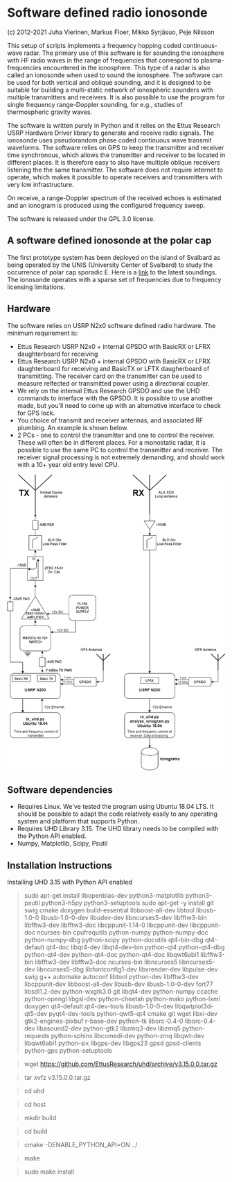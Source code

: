 # Software defined radio ionosonde 

(c) 2012-2021 Juha Vierinen, Markus Floer, Mikko Syrjäsuo, Peje Nilsson

This setup of scripts implements a frequency hopping coded continuous-wave radar. The primary use of this software is for sounding the ionosphere with HF radio waves in the range of frequencies that correspond to plasma-frequencies encountered in the ionosphere. This type of a radar is also called an ionosonde when used to sound the ionosphere. The software can be used for both vertical and oblique sounding, and it is designed to be suitable for building a multi-static network of ionospheric sounders with multiple transmitters and receivers. It is also possible to use the program for single frequency range-Doppler sounding, for e.g., studies of thermospheric gravity waves. 

The software is written purely in Python and it relies on the Ettus Research USRP Hardware Driver library to generate and receive radio signals. The ionosonde uses pseudorandom phase coded continuous wave transmit waveforms. The software relies on GPS to keep the transmitter and receiver time synchronous, which allows the transmitter and receiver to be located in different places. It is therefore easy to also have multiple oblique receivers listening the the same transmitter. The software does not require internet to operate, which makes it possible to operate receivers and transmitters with very low infrastructure. 

On receive, a range-Doppler spectrum of the received echoes is estimated and an ionogram is produced using the configured frequency sweep. 

The software is released under the GPL 3.0 license. 

## A software defined ionosonde at the polar cap

The first prototype system has been deployed on the island of Svalbard as being operated by the UNIS (University Center of Svalbard) to study the occurrence of polar cap sporadic E. Here is a <a href="http://kho.unis.no/Ionosonde/">link</a> to the latest soundings. The ionosonde operates with a sparse set of frequencies due to frequency licensing limitations. 

## Hardware

The software relies on USRP N2x0 software defined radio hardware. The minimum requirement is:
- Ettus Research USRP N2x0 + internal GPSDO with BasicRX or LFRX daughterboard for receiving
- Ettus Research USRP N2x0 + internal GPSDO with BasicRX or LFRX daughterboard for receiving and BasicTX or LFTX daugherboard of transmitting. The receiver card on the transmitter can be used to measure relfected or transmitted power using a directional coupler.
- We rely on the internal Ettus Research GPSDO and use the UHD commands to interface with the GPSDO. It is possible to use another made, but you'll need to come up with an alternative interface to check for GPS lock.
- You choice of transmit and receiver antennas, and associated RF plumbing. An example is shown below.
- 2 PCs - one to control the transmitter and one to control the receiver. These will often be in different places. For a monostatic radar, it is possible to use the same PC to control the transmitter and receiver. The receiver signal processing is not extremely demanding, and should work with a 10+ year old entry level CPU.  

![Example implementation](figures/rf_block_diagram.png)

## Software dependencies

- Requires Linux. We've tested the program using Ubuntu 18.04 LTS. It should be possible to adapt the code relatively easily to any operating system and platform that supports Python.  
- Requires UHD Library 3.15. The UHD library needs to be compiled with the Python API enabled. 
- Numpy, Matplotlib, Scipy, Psutil

## Installation Instructions

Installing UHD 3.15 with Python API enabled

> sudo apt-get install libopenblas-dev python3-matplotlib python3-psutil python3-h5py python3-setuptools
> sudo apt-get -y install git swig cmake doxygen build-essential libboost-all-dev libtool libusb-1.0-0 libusb-1.0-0-dev libudev-dev libncurses5-dev libfftw3-bin libfftw3-dev libfftw3-doc libcppunit-1.14-0 libcppunit-dev libcppunit-doc ncurses-bin cpufrequtils python-numpy python-numpy-doc python-numpy-dbg python-scipy python-docutils qt4-bin-dbg qt4-default qt4-doc libqt4-dev libqt4-dev-bin python-qt4 python-qt4-dbg python-qt4-dev python-qt4-doc python-qt4-doc libqwt6abi1 libfftw3-bin libfftw3-dev libfftw3-doc ncurses-bin libncurses5 libncurses5-dev libncurses5-dbg libfontconfig1-dev libxrender-dev libpulse-dev swig g++ automake autoconf libtool python-dev libfftw3-dev libcppunit-dev libboost-all-dev libusb-dev libusb-1.0-0-dev fort77 libsdl1.2-dev python-wxgtk3.0 git libqt4-dev python-numpy ccache python-opengl libgsl-dev python-cheetah python-mako python-lxml doxygen qt4-default qt4-dev-tools libusb-1.0-0-dev libqwtplot3d-qt5-dev pyqt4-dev-tools python-qwt5-qt4 cmake git wget libxi-dev gtk2-engines-pixbuf r-base-dev python-tk liborc-0.4-0 liborc-0.4-dev libasound2-dev python-gtk2 libzmq3-dev libzmq5 python-requests python-sphinx libcomedi-dev python-zmq libqwt-dev libqwt6abi1 python-six libgps-dev libgps23 gpsd gpsd-clients python-gps python-setuptools

> wget https://github.com/EttusResearch/uhd/archive/v3.15.0.0.tar.gz

> tar xvfz v3.15.0.0.tar.gz

> cd uhd

> cd host

> mkdir build

> cd build

> cmake -DENABLE_PYTHON_API=ON ../

> make 

> sudo make install
